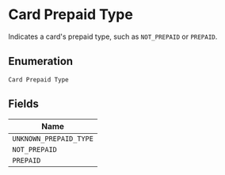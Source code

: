 
# Card Prepaid Type

Indicates a card's prepaid type, such as `NOT_PREPAID` or `PREPAID`.

## Enumeration

`Card Prepaid Type`

## Fields

| Name |
|  --- |
| `UNKNOWN_PREPAID_TYPE` |
| `NOT_PREPAID` |
| `PREPAID` |

